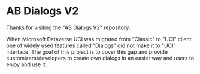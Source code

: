 # AB Dialogs V2
Thanks for visiting the "AB Dialogs V2" repository.

When Microsoft Dataverse UCI was migrated from "Classic" to "UCI" client one of widely used features called "Dialogs" did not make it to "UCI" interface.
The goal of this project is to cover this gap and provide customizers/developers to create own dialogs in an easier way and users to enjoy and use it.
